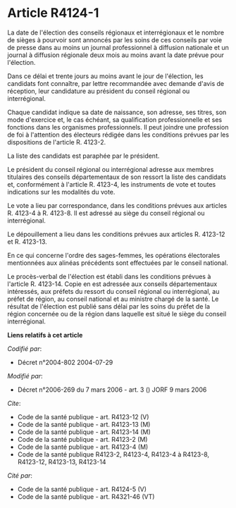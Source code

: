 # Article R4124-1

La date de l'élection des conseils régionaux et interrégionaux et le nombre de sièges à pourvoir sont annoncés par les soins
de ces conseils par voie de presse dans au moins un journal professionnel à diffusion nationale et un journal à diffusion
régionale deux mois au moins avant la date prévue pour l'élection.

Dans ce délai et trente jours au moins avant le jour de l'élection, les candidats font connaître, par lettre recommandée avec
demande d'avis de réception, leur candidature au président du conseil régional ou interrégional.

Chaque candidat indique sa date de naissance, son adresse, ses titres, son mode d'exercice et, le cas échéant, sa
qualification professionnelle et ses fonctions dans les organismes professionnels. Il peut joindre une profession de foi à
l'attention des électeurs rédigée dans les conditions prévues par les dispositions de l'article R. 4123-2.

La liste des candidats est paraphée par le président.

Le président du conseil régional ou interrégional adresse aux membres titulaires des conseils départementaux de son ressort
la liste des candidats et, conformément à l'article R. 4123-4, les instruments de vote et toutes indications sur les
modalités du vote.

Le vote a lieu par correspondance, dans les conditions prévues aux articles R. 4123-4 à R. 4123-8. Il est adressé au siège du
conseil régional ou interrégional.

Le dépouillement a lieu dans les conditions prévues aux articles R. 4123-12 et R. 4123-13.

En ce qui concerne l'ordre des sages-femmes, les opérations électorales mentionnées aux alinéas précédents sont effectuées
par le conseil national.

Le procès-verbal de l'élection est établi dans les conditions prévues à l'article R. 4123-14. Copie en est adressée aux
conseils départementaux intéressés, aux préfets du ressort du conseil régional ou interrégional, au préfet de région, au
conseil national et au ministre chargé de la santé. Le résultat de l'élection est publié sans délai par les soins du préfet
de la région concernée ou de la région dans laquelle est situé le siège du conseil interrégional.

**Liens relatifs à cet article**

_Codifié par_:

  - Décret n°2004-802 2004-07-29

_Modifié par_:

  - Décret n°2006-269 du 7 mars 2006 - art. 3 () JORF 9 mars 2006

_Cite_:

  - Code de la santé publique - art. R4123-12 (V)
  - Code de la santé publique - art. R4123-13 (M)
  - Code de la santé publique - art. R4123-14 (M)
  - Code de la santé publique - art. R4123-2 (M)
  - Code de la santé publique - art. R4123-4 (M)
  - Code de la santé publique R4123-2, R4123-4, R4123-4 à R4123-8, R4123-12, R4123-13, R4123-14

_Cité par_:

  - Code de la santé publique - art. R4124-5 (V)
  - Code de la santé publique - art. R4321-46 (VT)
